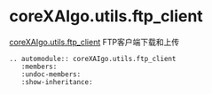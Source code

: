 # coreXAIgo.utils.ftp_client

[coreXAIgo.utils.ftp_client]() FTP客户端下载和上传

```{eval-rst}
.. automodule:: coreXAIgo.utils.ftp_client
   :members:
   :undoc-members:
   :show-inheritance:
```